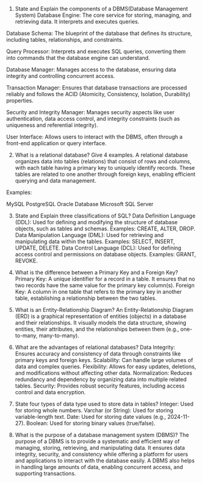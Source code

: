 1. State and Explain the components of a DBMS(Database Management System)
Database Engine: The core service for storing, managing, and retrieving data. It interprets and executes queries.

Database Schema: The blueprint of the database that defines its structure, including tables, relationships, and constraints.

Query Processor: Interprets and executes SQL queries, converting them into commands that the database engine can understand.

Database Manager: Manages access to the database, ensuring data integrity and controlling concurrent access.

Transaction Manager: Ensures that database transactions are processed reliably and follows the ACID (Atomicity, Consistency, Isolation, Durability) properties.

Security and Integrity Manager: Manages security aspects like user authentication, data access control, and integrity constraints (such as uniqueness and referential integrity).

User Interface: Allows users to interact with the DBMS, often through a front-end application or query interface.

2. What is a relational database? Give 4 examples.
A relational database organizes data into tables (relations) that consist of rows and columns, with each table having a primary key to uniquely identify records. 
These tables are related to one another through foreign keys, enabling efficient querying and data management.

Examples:

MySQL
PostgreSQL
Oracle Database
Microsoft SQL Server

3. State and Explain three classifications of SQL?
Data Definition Language (DDL): Used for defining and modifying the structure of database objects, such as tables and schemas. Examples: CREATE, ALTER, DROP.
Data Manipulation Language (DML): Used for retrieving and manipulating data within the tables. Examples: SELECT, INSERT, UPDATE, DELETE.
Data Control Language (DCL): Used for defining access control and permissions on database objects. Examples: GRANT, REVOKE.

4. What is the difference between a Primary Key and a Foreign Key?
Primary Key: A unique identifier for a record in a table. It ensures that no two records have the same value for the primary key column(s).
Foreign Key: A column in one table that refers to the primary key in another table, establishing a relationship between the two tables.

5. What is an Entity-Relationship Diagram?
An Entity-Relationship Diagram (ERD) is a graphical representation of entities (objects) in a database and their relationships. 
It visually models the data structure, showing entities, their attributes, and the relationships between them (e.g., one-to-many, many-to-many).



6. What are the advantages of relational databases?
Data Integrity: Ensures accuracy and consistency of data through constraints like primary keys and foreign keys.
Scalability: Can handle large volumes of data and complex queries.
Flexibility: Allows for easy updates, deletions, and modifications without affecting other data.
Normalization: Reduces redundancy and dependency by organizing data into multiple related tables.
Security: Provides robust security features, including access control and data encryption.

7. State four types of data type used to store data in tables?
Integer: Used for storing whole numbers.
Varchar (or String): Used for storing variable-length text.
Date: Used for storing date values (e.g., 2024-11-27).
Boolean: Used for storing binary values (true/false).
   
8. What is the purpose of a database management system (DBMS)? 
The purpose of a DBMS is to provide a systematic and efficient way of managing, storing, retrieving, and manipulating data.
It ensures data integrity, security, and consistency while offering a platform for users and applications to interact with the database easily.
A DBMS also helps in handling large amounts of data, enabling concurrent access, and supporting transactions.